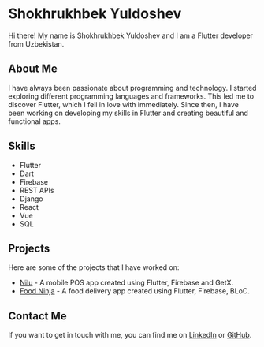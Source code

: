 # Shokhrukhbek Yuldoshev  
  
Hi there! My name is Shokhrukhbek Yuldoshev and I am a Flutter developer from Uzbekistan.  
  
## About Me  
  
I have always been passionate about programming and technology. I started exploring different programming languages and frameworks. This led me to discover Flutter, which I fell in love with immediately. Since then, I have been working on developing my skills in Flutter and creating beautiful and functional apps.  
  
## Skills  
  
- Flutter  
- Dart  
- Firebase  
- REST APIs  
- Django
- React
- Vue
- SQL
  
## Projects  
  
Here are some of the projects that I have worked on:  
  
- [Nilu](https://github.com/shokhrukhbekyuldoshev/nilu) - A mobile POS app created using Flutter, Firebase and GetX.  
- [Food Ninja](https://github.com/shokhrukhbekyuldoshev/Food-Ninja) - A food delivery app created using Flutter, Firebase, BLoC.  

## Contact Me  
  
If you want to get in touch with me, you can find me on [LinkedIn](https://www.linkedin.com/in/shokhrukhbek-yuldoshev-1b77521ba) or [GitHub](https://github.com/shokhrukhbekyuldoshev).
